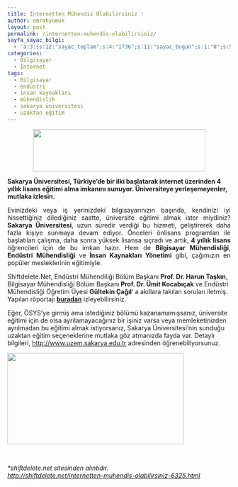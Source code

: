 ```yaml
---
title: İnternetten Mühendis Olabilirsiniz !
author: emrahyumuk
layout: post
permalink: /internetten-muhendis-olabilirsiniz/
sayfa_sayac_bilgi:
  - 'a:3:{s:12:"sayac_toplam";s:4:"1736";s:11:"sayac_bugun";s:1:"0";s:9:"son_okuma";s:10:"1364850117";}'
categories:
  - Bilgisayar
  - İnternet
tags:
  - Bilgisayar
  - endüstri
  - insan kaynakları
  - mühendislik
  - sakarya üniversitesi
  - uzaktan eğitim
---
```

<p style="text-align: center;">
  <a href="http://www.emrahyumuk.com/blog/internetten-muhendis-olabilirsiniz/"><img class="aligncenter" src="http://img222.imageshack.us/img222/1492/sauuzaktanegitimrc1.jpg" alt="" width="389" height="95" /></a>
</p>

**Sakarya Üniversitesi, Türkiye&#8217;de bir ilki başlatarak internet üzerinden 4 yıllık lisans eğitimi alma imkanını sunuyor. Üniversiteye yerleşemeyenler, mutlaka izlesin.**

<p style="text-align: justify;">
  Evinizdeki veya iş yerinizdeki bilgisayarınızın başında, kendinizi iyi hissettiğiniz dilediğiniz saatte, üniversite eğitimi almak ister miydiniz? <strong>Sakarya Üniversitesi</strong>, uzun süredir verdiği bu hizmeti, geliştirerek daha fazla kişiye sunmaya devam ediyor. Önceleri önlisans programları ile başlatılan çalışma, daha sonra yüksek lisansa sıçradı ve artık, <strong>4 yıllık lisans</strong> öğrencileri için de bu imkan hazır. Hem de <strong>Bilgisayar Mühendisliği</strong>, <strong>Endüstri Mühendisliği</strong> ve<strong> İnsan Kaynakları Yönetimi</strong> gibi, çağımızın en popüler mesleklerinin eğitimiyle.
</p>

<p style="text-align: justify;">
  <!--more-->
</p>

<p class="MsoNormal">
  Shiftdelete.Net, <strong><span style="font-weight: normal;">Endüstri Mühendiliği Bölüm Başkanı </span>Prof. Dr. Harun Taşkın</strong><span class="bodytext">, </span><strong><span style="font-weight: normal;">Bilgisayar Mühendisliği Bölüm Başkanı</span> Prof. Dr. Ümit Kocabıçak</strong><span class="bodytext"> ve E</span><strong><span style="font-weight: normal;">ndüstri Mühendisliği Öğretim Üyesi </span>Gültekin Çağıl</strong><span class="bodytext">&#8216; a akıllara takılan soruları iletmiş. Yapılan röportajı <strong><a href="http://blip.tv/file/1334648" target="_blank">buradan</a></strong> izleyebilirsiniz.</span>
</p>

Eğer, ÖSYS&#8217;ye girmiş ama istediğiniz bölümü kazanamamışsanız, üniversite eğitimi için de olsa ayrılamayacağınız bir işiniz varsa veya memleketinizden ayrılmadan bu eğitimi almak istiyorsanız, Sakarya Üniversitesi&#8217;nin sunduğu uzaktan eğitim seçeneklerine mutlaka göz atmanızda fayda var. Detaylı bilgileri, <a href="http://www.uzem.sakarya.edu.tr" target="_blank">http://www.uzem.sakarya.edu.tr</a> adresinden öğrenebiliyorsunuz.

<a href="http://www.uzem.sakarya.edu.tr " target="_blank"><img class="alignnone" src="http://img134.imageshack.us/img134/6940/sakaryauniversitesish2.jpg" alt="" width="398" height="206" /></a>

<span style="color: #ffffff;">.</span>

<address>
  *shiftdelete.net sitesinden alıntıdır.<br /> <a href="http://shiftdelete.net/internetten-muhendis-olabilirsiniz-6325.html" target="_blank">http://shiftdelete.net/internetten-muhendis-olabilirsiniz-6325.html</a><br />
</address>